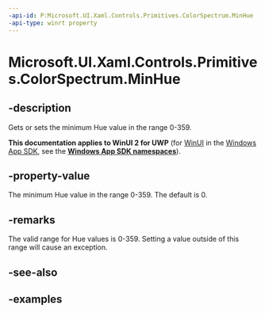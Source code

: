 ```yaml
---
-api-id: P:Microsoft.UI.Xaml.Controls.Primitives.ColorSpectrum.MinHue
-api-type: winrt property
---
```

<!-- Property syntax.
public int MinHue { get;  set; }
-->

# Microsoft.UI.Xaml.Controls.Primitives.ColorSpectrum.MinHue


## -description

Gets or sets the minimum Hue value in the range 0-359.


**This documentation applies to WinUI 2 for UWP** (for [WinUI](/windows/apps/winui/winui3/) in the [Windows App SDK](/windows/apps/windows-app-sdk/), see the **[Windows App SDK namespaces](/windows/windows-app-sdk/api/winrt/)**).

## -property-value

The minimum Hue value in the range 0-359. The default is 0.


## -remarks

The valid range for Hue values is 0-359. Setting a value outside of this range will cause an exception.


## -see-also


## -examples


